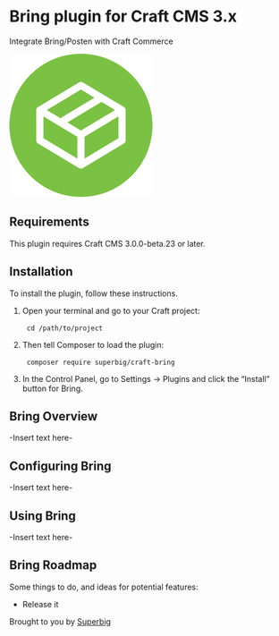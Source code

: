 # Bring plugin for Craft CMS 3.x

Integrate Bring/Posten with Craft Commerce

![Screenshot](resources/icon.png)

## Requirements

This plugin requires Craft CMS 3.0.0-beta.23 or later.

## Installation

To install the plugin, follow these instructions.

1. Open your terminal and go to your Craft project:

        cd /path/to/project

2. Then tell Composer to load the plugin:

        composer require superbig/craft-bring

3. In the Control Panel, go to Settings → Plugins and click the “Install” button for Bring.

## Bring Overview

-Insert text here-

## Configuring Bring

-Insert text here-

## Using Bring

-Insert text here-

## Bring Roadmap

Some things to do, and ideas for potential features:

* Release it

Brought to you by [Superbig](https://superbig.co)
